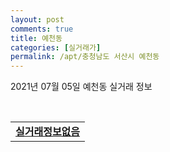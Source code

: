 ```yaml
---
layout: post
comments: true
title: 예천동
categories: [실거래가]
permalink: /apt/충청남도 서산시 예천동
---
```


2021년 07월 05일 예천동 실거래 정보

<script type="text/javascript">
  google.charts.load('current', {'packages':['corechart']});
  google.charts.setOnLoadCallback(drawChart);

  function drawChart() {
    var data = google.visualization.arrayToDataTable([['거래일', '매매', '전월세', '전매'], ['20-07', 31, 17, 29], ['20-08', 37, 11, 33], ['20-09', 20, 12, 45], ['20-10', 25, 15, 256], ['20-11', 25, 17, 35], ['20-12', 23, 29, 82], ['21-01', 84, 50, 58], ['21-02', 42, 39, 52], ['21-03', 67, 49, 60], ['21-04', 56, 46, 48], ['21-05', 30, 28, 62], ['21-06', 28, 10, 18], ['21-07', 0, 1, 0]]);

    var options = {
      title: '최근 유형별 거래량 추이',
      legend: { position: 'bottom' }
    };

    var chart = new google.visualization.LineChart(document.getElementById('columnchart_material'));
    chart.draw(data, (options));
  }
</script>

<div id="columnchart_material" style="width: 95%; margin-left: -35px; display: block"></div>
<br>
<table>
  <tr>
    <td colspan="4" style="font-weight: bold;"><a href="https://search.naver.com/search.naver?query=예천동 실거래정보없음">실거래정보없음</a></td>
  </tr>
    
</table>
    